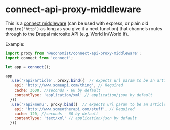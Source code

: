 # connect-api-proxy-middleware

This is a [connect middleware][] (can be used with express, or plain old
`require('http')` as long as you give it a next function) that channels routes through to the Drupal microsite API (e.g. World In/World If).

Example:

```js
import proxy from '@economist/connect-api-proxy-middleware';
import connect from 'connect';

let app = connect();

app
  .use('/api/article', proxy.bind({  // expects url param to be an article id or menu name
    api: 'http://www.someapi.com/thing', // Required
    cache: 3600, //seconds - 60 by default
    contentType: 'application/xml' // application/json by default
  }))
  .use('/api/menu', proxy.bind({  // expects url param to be an article id or menu name
    api: 'http://www.someotherapi.com/stuff', // Required
    cache: 120, //seconds - 60 by default
    contentType: 'text/xml' // application/json by default
  }))
```

[connect middleware]: https://github.com/senchalabs/connect
